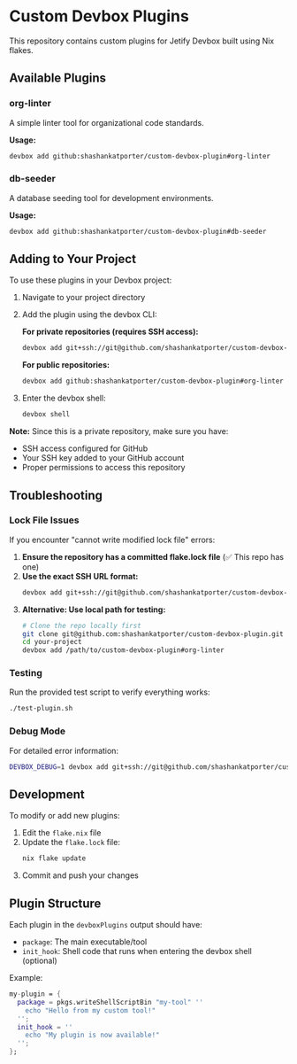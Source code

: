 # Custom Devbox Plugins

This repository contains custom plugins for Jetify Devbox built using Nix flakes.

## Available Plugins

### org-linter
A simple linter tool for organizational code standards.

**Usage:**
```bash
devbox add github:shashankatporter/custom-devbox-plugin#org-linter
```

### db-seeder
A database seeding tool for development environments.

**Usage:**
```bash
devbox add github:shashankatporter/custom-devbox-plugin#db-seeder
```

## Adding to Your Project

To use these plugins in your Devbox project:

1. Navigate to your project directory
2. Add the plugin using the devbox CLI:
   
   **For private repositories (requires SSH access):**
   ```bash
   devbox add git+ssh://git@github.com/shashankatporter/custom-devbox-plugin.git#org-linter
   ```
   
   **For public repositories:**
   ```bash
   devbox add github:shashankatporter/custom-devbox-plugin#org-linter
   ```

3. Enter the devbox shell:
   ```bash
   devbox shell
   ```

**Note:** Since this is a private repository, make sure you have:
- SSH access configured for GitHub
- Your SSH key added to your GitHub account
- Proper permissions to access this repository

## Troubleshooting

### Lock File Issues

If you encounter "cannot write modified lock file" errors:

1. **Ensure the repository has a committed flake.lock file** (✅ This repo has one)
2. **Use the exact SSH URL format:**
   ```bash
   devbox add git+ssh://git@github.com/shashankatporter/custom-devbox-plugin.git#org-linter
   ```
3. **Alternative: Use local path for testing:**
   ```bash
   # Clone the repo locally first
   git clone git@github.com:shashankatporter/custom-devbox-plugin.git
   cd your-project
   devbox add /path/to/custom-devbox-plugin#org-linter
   ```

### Testing

Run the provided test script to verify everything works:
```bash
./test-plugin.sh
```

### Debug Mode

For detailed error information:
```bash
DEVBOX_DEBUG=1 devbox add git+ssh://git@github.com/shashankatporter/custom-devbox-plugin.git#org-linter
```

## Development

To modify or add new plugins:

1. Edit the `flake.nix` file
2. Update the `flake.lock` file:
   ```bash
   nix flake update
   ```
3. Commit and push your changes

## Plugin Structure

Each plugin in the `devboxPlugins` output should have:
- `package`: The main executable/tool
- `init_hook`: Shell code that runs when entering the devbox shell (optional)

Example:
```nix
my-plugin = {
  package = pkgs.writeShellScriptBin "my-tool" ''
    echo "Hello from my custom tool!"
  '';
  init_hook = ''
    echo "My plugin is now available!"
  '';
};
```
